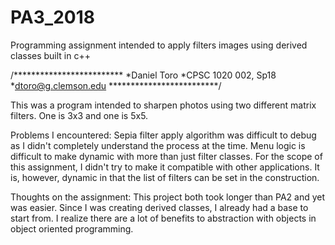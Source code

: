 # PA3_2018
Programming assignment intended to apply filters images using derived classes built in c++

/*************************
*Daniel Toro
*CPSC 1020 002, Sp18
*dtoro@g.clemson.edu
*************************/

This was a program intended to sharpen photos using two different matrix filters. One is 3x3 and one is 5x5.

Problems I encountered:
  Sepia filter apply algorithm was difficult to debug as I didn't completely understand the process at the time.
  Menu logic is difficult to make dynamic with more than just filter classes. For the scope of this assignment, I didn't try 
  to make it compatible with other applications. It is, however, dynamic in that the list of filters can be set in the 
  construction. 

Thoughts on the assignment:
  This project both took longer than PA2 and yet was easier. Since I was creating derived classes, I already had a base
  to start from. I realize there are a lot of benefits to abstraction with objects in object oriented programming. 
